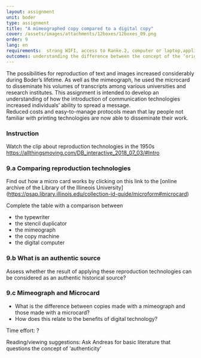 ```yaml
---
layout: assignment
unit: boder
type: assignment
title: "A mimeographed copy compared to a digital copy"
cover: /assets/images/attachments/12boxes/12boxes_09.png
order: 9
lang: en
requirements:  strong WIFI, access to Ranke.2, computer or laptop,application on laptop or computer to view video,
outcomes: understanding the difference between the concept of the ‘original’ in the analogue area, and how this has changed with the advent of digital technology 
---
```


The possibilities for reproduction of text and images increased considerably during Boder’s lifetime. As well as the mimeograph, he used the microcard to disseminate his volumes of transcripts among various universities and research institutes.
This assignment is intended to develop an understanding of how the introduction of communication technologies increased individuals’ ability to spread a message.  
Reduced costs and easy-to-manage protocols mean that lay people not familiar with printing technologies are now able to disseminate their work. 
<!-- more -->

<!-- briefing-student -->
### Instruction
<!-- section-contents -->
Watch the clip about reproduction technologies in the 1950s
https://allthingsmoving.com/DB_interactive_2018_07_03/#Intro

<!-- section -->
### 9.a  Comparing reproduction technologies
<!-- section-contents -->

Find out how a micro card works by clicking on this link to the [online archive of the Library of the Illineois University] 
(https://psap.library.illinois.edu/collection-id-guide/microform#microcard)

Complete the table with a comparison between
- the typewriter
- the stencil duplicator
- the mimeograph
- the copy machine
- the digital computer  

<!-- section -->
### 9.b  What is an authentic source
<!-- section-contents -->
Assess whether the result of applying these reproduction technologies can be considered as an authentic historical source?

<!-- section -->
### 9.c  Mimeograph and Microcard
<!-- section-contents -->
- What is the difference between copies made with a mimeograph and those made with a microcard? 
- How does this relate to the benefits of digital technology? 


Time effort: ?

Reading/viewing  suggestions:
Ask Andreas for basic literature that questions the concept of ‘authenticity’

<!-- briefing-teacher -->

